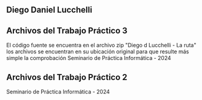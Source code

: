 
## Diego Daniel Lucchelli
## Archivos del Trabajo Práctico 3
El código fuente se encuentra en el archivo zip "Diego d Lucchelli - La ruta"
los archivos se encuentran en su ubicación original para que resulte más simple la comprobación
Seminario de Práctica Informática - 2024
## Archivos del Trabajo Práctico 2  
Seminario de Práctica Informática - 2024
